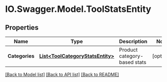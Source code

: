 # IO.Swagger.Model.ToolStatsEntity
## Properties

Name | Type | Description | Notes
------------ | ------------- | ------------- | -------------
**Categories** | [**List&lt;ToolCategoryStatsEntity&gt;**](ToolCategoryStatsEntity.md) | Product category-based stats | [optional] 

[[Back to Model list]](../README.md#documentation-for-models) [[Back to API list]](../README.md#documentation-for-api-endpoints) [[Back to README]](../README.md)

